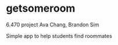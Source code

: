 getsomeroom
=================================

6.470 project
Ava Chang, Brandon Sim

Simple app to help students find roommates